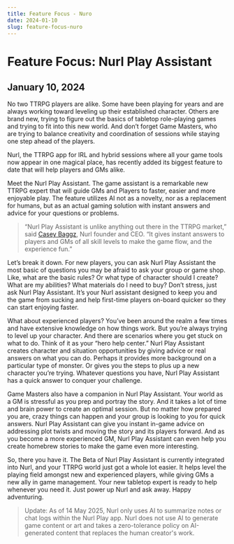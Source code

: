 ```yaml
---
title: Feature Focus - Nuro
date: 2024-01-10
slug: feature-focus-nuro
---
```


# Feature Focus: Nurl Play Assistant

## January 10, 2024

No two TTRPG players are alike. Some have been playing for years and are always working toward leveling up their established character. Others are brand new, trying to figure out the basics of tabletop role-playing games and trying to fit into this new world. And don’t forget Game Masters, who are trying to balance creativity and coordination of sessions while staying one step ahead of the players.

Nurl, the TTRPG app for IRL and hybrid sessions where all your game tools now appear in one magical place, has recently added its biggest feature to date that will help players and GMs alike.

Meet the Nurl Play Assistant. The game assistant is a remarkable new TTRPG expert that will guide GMs and Players to faster, easier and more enjoyable play. The feature utilizes AI not as a novelty, nor as a replacement for humans, but as an actual gaming solution with instant answers and advice for your questions or problems.

> “Nurl Play Assistant is unlike anything out there in the TTRPG market,” said [Casey Baggz](https://www.linkedin.com/in/caseybaggz/), Nurl founder and CEO. “It gives instant answers to players and GMs of all skill levels to make the game flow, and the experience fun.”

Let’s break it down. For new players, you can ask Nurl Play Assistant the most basic of questions you may be afraid to ask your group or game shop. Like, what are the basic rules? Or what type of character should I create? What are my abilities? What materials do I need to buy? Don’t stress, just ask Nurl Play Assistant. It’s your Nurl assistant designed to keep you and the game from sucking and help first-time players on-board quicker so they can start enjoying faster.

What about experienced players? You’ve been around the realm a few times and have extensive knowledge on how things work. But you’re always trying to level up your character. And there are scenarios where you get stuck on what to do. Think of it as your “hero help center.” Nurl Play Assistant creates character and situation opportunities by giving advice or real answers on what you can do. Perhaps it provides more background on a particular type of monster. Or gives you the steps to plus up a new character you’re trying. Whatever questions you have, Nurl Play Assistant has a quick answer to conquer your challenge.

Game Masters also have a companion in Nurl Play Assistant. Your world as a GM is stressful as you prep and portray the story. And it takes a lot of time and brain power to create an optimal session. But no matter how prepared you are, crazy things can happen and your group is looking to you for quick answers. Nurl Play Assistant can give you instant in-game advice on addressing plot twists and moving the story and its players forward. And as you become a more experienced GM, Nurl Play Assistant can even help you create homebrew stories to make the game even more interesting.

So, there you have it. The Beta of Nurl Play Assistant is currently integrated into Nurl, and your TTRPG world just got a whole lot easier. It helps level the playing field amongst new and experienced players, while giving GMs a new ally in game management. Your new tabletop expert is ready to help whenever you need it. Just power up Nurl and ask away. Happy adventuring.

> Update: As of 14 May 2025, Nurl only uses AI to summarize notes or chat logs within the Nurl Play app. Nurl does not use AI to generate game content or art and takes a zero-tolerance policy on AI-generated content that replaces the human creator's work.
